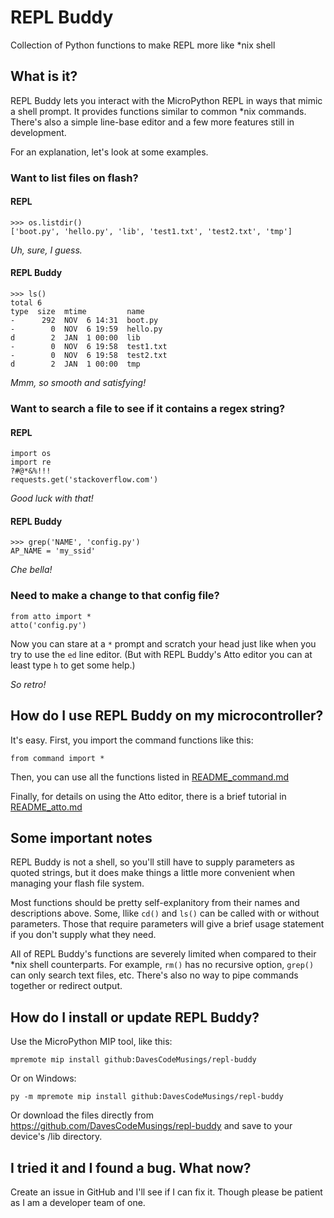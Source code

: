 # REPL Buddy
Collection of Python functions to make REPL more like *nix shell

## What is it?
REPL Buddy lets you interact with the MicroPython REPL in ways that mimic
a shell prompt. It provides functions similar to common *nix commands.
There's also a simple line-base editor and a few more features still in
development.

For an explanation, let's look at some examples.

### Want to list files on flash?

#### REPL
```
>>> os.listdir()
['boot.py', 'hello.py', 'lib', 'test1.txt', 'test2.txt', 'tmp']
```

_Uh, sure, I guess._

#### REPL Buddy
```
>>> ls()
total 6
type  size  mtime         name
-      292  NOV  6 14:31  boot.py
-        0  NOV  6 19:59  hello.py
d        2  JAN  1 00:00  lib
-        0  NOV  6 19:58  test1.txt
-        0  NOV  6 19:58  test2.txt
d        2  JAN  1 00:00  tmp
```

_Mmm, so smooth and satisfying!_

### Want to search a file to see if it contains a regex string?

#### REPL
```
import os
import re
?#@*&%!!!
requests.get('stackoverflow.com')
```

_Good luck with that!_

#### REPL Buddy
```
>>> grep('NAME', 'config.py')
AP_NAME = 'my_ssid'
```

_Che bella!_

### Need to make a change to that config file?
```
from atto import *
atto('config.py')
```

Now you can stare at a `*` prompt and scratch your head just like when
you try to use the `ed` line editor. (But with REPL Buddy's Atto editor
you can at least type `h` to get some help.)

_So retro!_

## How do I use REPL Buddy on my microcontroller?
It's easy. First, you import the command functions like this:
```
from command import *
```

Then, you can use all the functions listed in
[README_command.md](./docs/README_command.md)

Finally, for details on using the Atto editor, there is a brief tutorial
in [README_atto.md](./docs/README_atto.md)

## Some important notes
REPL Buddy is not a shell, so you'll still have to supply parameters as
quoted strings, but it does make things a little more convenient when
managing your flash file system.

Most functions should be pretty self-explanitory from their names and
descriptions above. Some, llike `cd()` and `ls()` can be called with or
without parameters. Those that require parameters will give a brief usage
statement if you don't supply what they need.

All of REPL Buddy's functions are severely limited when compared to their
*nix shell counterparts. For example, `rm()` has no recursive option,
`grep()` can only search text files, etc. There's also no way to pipe
commands together or redirect output.

## How do I install or update REPL Buddy?
Use the MicroPython MIP tool, like this:
```
mpremote mip install github:DavesCodeMusings/repl-buddy
```

Or on Windows:
```
py -m mpremote mip install github:DavesCodeMusings/repl-buddy
```

Or download the files directly from
https://github.com/DavesCodeMusings/repl-buddy and save to your device's
/lib directory.

## I tried it and I found a bug. What now?
Create an issue in GitHub and I'll see if I can fix it. Though please be
patient as I am a developer team of one.
